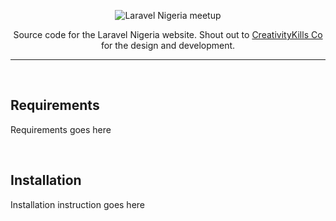 <p align="center">
    <img src="https://user-images.githubusercontent.com/807318/27274054-b06652c6-54c9-11e7-83ab-f4a3fa6109b7.jpeg" alt="Laravel Nigeria meetup">
</p>
<p align="center">Source code for the Laravel Nigeria website. Shout out to <a href="https://creativitykills.co" target="_blank">CreativityKills Co</a> for the design and development.</p>
<hr />

<p>&nbsp;</p>

## Requirements
Requirements goes here

<p>&nbsp;</p>

## Installation
Installation instruction goes here